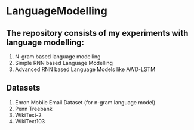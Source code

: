 # LanguageModelling

## The repository consists of my experiments with language modelling:
  1) N-gram based language modelling
  2) Simple RNN based Language Modelling
  3) Advanced RNN based Language Models like AWD-LSTM
  
## Datasets
  1) Enron Mobile Email Dataset (for n-gram language model)
  2) Penn Treebank
  3) WikiText-2
  4) WikiText103 
